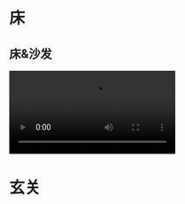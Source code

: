 #  床


## 床&沙发


<video autoplay="true" controls="controls" >
<source src="./zimage/zvideo/01homething/chuang1.mp4" type="video/mp4" />
</video>

# 玄关



